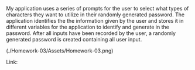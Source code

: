 My application uses a series of prompts for the user to select what types of characters they want to utilize in their randomly generated password. 
The application identifies the the information given by the user and stores it in different variables for the application to identify and generate in the password. 
After all inputs have been recorded by the user, a randomly generated password is created containing all user input. 

(./Homework-03/Assets/Homework-03.png)

Link:
